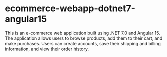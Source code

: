 # ecommerce-webapp-dotnet7-angular15
This is an e-commerce web application built using .NET 7.0 and Angular 15. The application allows users to browse products, add them to their cart, and make purchases. Users can create accounts, save their shipping and billing information, and view their order history.
